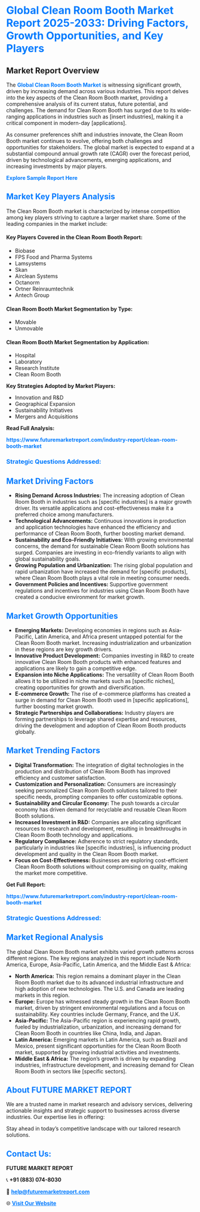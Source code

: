 <h1 style="color: #007BFF;">Global Clean Room Booth Market Report 2025-2033: Driving Factors, Growth Opportunities, and Key Players</h1>

<section id="overview">
<h2>Market Report Overview</h2>
<p>The <a href="https://www.futuremarketreport.com/industry-report/clean-room-booth-market" style="color: #007BFF; text-decoration: none;"><strong>Global Clean Room Booth Market</strong></a> is witnessing significant growth, driven by increasing demand across various industries. This report delves into the key aspects of the Clean Room Booth market, providing a comprehensive analysis of its current status, future potential, and challenges. The demand for Clean Room Booth has surged due to its wide-ranging applications in industries such as [insert industries], making it a critical component in modern-day [applications].</p>
<p>As consumer preferences shift and industries innovate, the Clean Room Booth market continues to evolve, offering both challenges and opportunities for stakeholders. The global market is expected to expand at a substantial compound annual growth rate (CAGR) over the forecast period, driven by technological advancements, emerging applications, and increasing investments by major players.</p>
</section>

<section id="overview">
<p><a href="https://www.futuremarketreport.com/request-sample/reportId=123948" style="color: #007BFF; text-decoration: none;"><strong>Explore Sample Report Here</strong></a></p>
</section>

<section id="key-players">
<h2 style="color: #007BFF;">Market Key Players Analysis</h2>
<p>The Clean Room Booth market is characterized by intense competition among key players striving to capture a larger market share. Some of the leading companies in the market include:</p>
<h4>Key Players Covered in the Clean Room Booth Report:</h4>
<ul><li>Biobase</li><li>FPS Food and Pharma Systems</li><li>Lamsystems</li><li>Skan</li><li>Airclean Systems</li><li>Octanorm</li><li>Ortner Reinraumtechnik</li><li>Antech Group</li></ul>
<h4>Clean Room Booth Market Segmentation by Type:</h4>
<ul><li>Movable</li><li>Unmovable</li></ul>

<h4>Clean Room Booth Market Segmentation by Application:</h4>
<ul><li>Hospital</li><li>Laboratory</li><li>Research Institute</li><li>Clean Room Booth</li></ul>
<p><strong>Key Strategies Adopted by Market Players:</strong></p>
<ul>
<li>Innovation and R&D</li>
<li>Geographical Expansion</li>
<li>Sustainability Initiatives</li>
<li>Mergers and Acquisitions</li>
</ul>
</section>

<section>
<p><strong>Read Full Analysis: </strong></p><a href="https://www.futuremarketreport.com/industry-report/clean-room-booth-market" style="color: #007BFF; text-decoration: none;"><strong>https://www.futuremarketreport.com/industry-report/clean-room-booth-market</strong></a>
<h3 style="color: #007BFF;">Strategic Questions Addressed:</h3>
</section>

<section id="driving-factors">
<h2 style="color: #007BFF;">Market Driving Factors</h2>
<ul>
<li><strong>Rising Demand Across Industries:</strong> The increasing adoption of Clean Room Booth in industries such as [specific industries] is a major growth driver. Its versatile applications and cost-effectiveness make it a preferred choice among manufacturers.</li>
<li><strong>Technological Advancements:</strong> Continuous innovations in production and application technologies have enhanced the efficiency and performance of Clean Room Booth, further boosting market demand.</li>
<li><strong>Sustainability and Eco-Friendly Initiatives:</strong> With growing environmental concerns, the demand for sustainable Clean Room Booth solutions has surged. Companies are investing in eco-friendly variants to align with global sustainability goals.</li>
<li><strong>Growing Population and Urbanization:</strong> The rising global population and rapid urbanization have increased the demand for [specific products], where Clean Room Booth plays a vital role in meeting consumer needs.</li>
<li><strong>Government Policies and Incentives:</strong> Supportive government regulations and incentives for industries using Clean Room Booth have created a conducive environment for market growth.</li>
</ul>
</section>

<section id="growth-opportunities">
<h2 style="color: #007BFF;">Market Growth Opportunities</h2>
<ul>
<li><strong>Emerging Markets:</strong> Developing economies in regions such as Asia-Pacific, Latin America, and Africa present untapped potential for the Clean Room Booth market. Increasing industrialization and urbanization in these regions are key growth drivers.</li>
<li><strong>Innovative Product Development:</strong> Companies investing in R&D to create innovative Clean Room Booth products with enhanced features and applications are likely to gain a competitive edge.</li>
<li><strong>Expansion into Niche Applications:</strong> The versatility of Clean Room Booth allows it to be utilized in niche markets such as [specific niches], creating opportunities for growth and diversification.</li>
<li><strong>E-commerce Growth:</strong> The rise of e-commerce platforms has created a surge in demand for Clean Room Booth used in [specific applications], further boosting market growth.</li>
<li><strong>Strategic Partnerships and Collaborations:</strong> Industry players are forming partnerships to leverage shared expertise and resources, driving the development and adoption of Clean Room Booth products globally.</li>
</ul>
</section>

<section id="trending-factors">
<h2 style="color: #007BFF;">Market Trending Factors</h2>
<ul>
<li><strong>Digital Transformation:</strong> The integration of digital technologies in the production and distribution of Clean Room Booth has improved efficiency and customer satisfaction.</li>
<li><strong>Customization and Personalization:</strong> Consumers are increasingly seeking personalized Clean Room Booth solutions tailored to their specific needs, prompting companies to offer customizable options.</li>
<li><strong>Sustainability and Circular Economy:</strong> The push towards a circular economy has driven demand for recyclable and reusable Clean Room Booth solutions.</li>
<li><strong>Increased Investment in R&D:</strong> Companies are allocating significant resources to research and development, resulting in breakthroughs in Clean Room Booth technology and applications.</li>
<li><strong>Regulatory Compliance:</strong> Adherence to strict regulatory standards, particularly in industries like [specific industries], is influencing product development and quality in the Clean Room Booth market.</li>
<li><strong>Focus on Cost-Effectiveness:</strong> Businesses are exploring cost-efficient Clean Room Booth solutions without compromising on quality, making the market more competitive.</li>
</ul>
</section>

<section>
<p><strong>Get Full Report: </strong></p><a href="https://www.futuremarketreport.com/industry-report/clean-room-booth-market" style="color: #007BFF; text-decoration: none;"><strong>https://www.futuremarketreport.com/industry-report/clean-room-booth-market</strong></a>
<h3 style="color: #007BFF;">Strategic Questions Addressed:</h3>
</section>


<section id="regional-analysis">
<h2 style="color: #007BFF;">Market Regional Analysis</h2>
<p>The global Clean Room Booth market exhibits varied growth patterns across different regions. The key regions analyzed in this report include North America, Europe, Asia-Pacific, Latin America, and the Middle East & Africa:</p>
<ul>
<li><strong>North America:</strong> This region remains a dominant player in the Clean Room Booth market due to its advanced industrial infrastructure and high adoption of new technologies. The U.S. and Canada are leading markets in this region.</li>
<li><strong>Europe:</strong> Europe has witnessed steady growth in the Clean Room Booth market, driven by stringent environmental regulations and a focus on sustainability. Key countries include Germany, France, and the U.K.</li>
<li><strong>Asia-Pacific:</strong> The Asia-Pacific region is experiencing rapid growth, fueled by industrialization, urbanization, and increasing demand for Clean Room Booth in countries like China, India, and Japan.</li>
<li><strong>Latin America:</strong> Emerging markets in Latin America, such as Brazil and Mexico, present significant opportunities for the Clean Room Booth market, supported by growing industrial activities and investments.</li>
<li><strong>Middle East & Africa:</strong> The region’s growth is driven by expanding industries, infrastructure development, and increasing demand for Clean Room Booth in sectors like [specific sectors].</li>
</ul>
</section>

<footer>
<h2 style="color: #007BFF;">About FUTURE MARKET REPORT</h2>
<p>We are a trusted name in market research and advisory services, delivering actionable insights and strategic support to businesses across diverse industries. Our expertise lies in offering:</p>

<p>Stay ahead in today’s competitive landscape with our tailored research solutions.</p>

<h2 style="color: #007BFF;">Contact Us:</h2>
<p><strong>FUTURE MARKET REPORT</strong></p>
<p>📞 <strong>+91 (883) 074-8030</strong></p>
<p>📧 <strong><a href="mailto:help@futuremarketreport.com" style="color: #007BFF;">help@futuremarketreport.com</a></strong></p>
<p>🌐 <strong><a href="https://www.futuremarketreport.com/" style="color: #007BFF;">Visit Our Website</a></strong></p>
</footer>